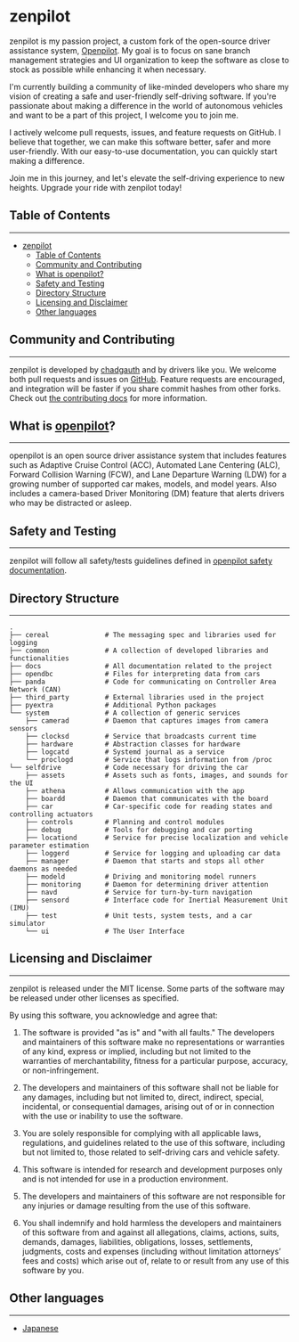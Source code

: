 # zenpilot

zenpilot is my passion project, a custom fork of the open-source driver assistance system, [Openpilot](https://github.com/commaai/openpilot). My goal is to focus on sane branch management strategies and UI organization to keep the software as close to stock as possible while enhancing it when necessary.

I'm currently building a community of like-minded developers who share my vision of creating a safe and user-friendly self-driving software. If you're passionate about making a difference in the world of autonomous vehicles and want to be a part of this project, I welcome you to join me.

I actively welcome pull requests, issues, and feature requests on GitHub. I believe that together, we can make this software better, safer and more user-friendly. With our easy-to-use documentation, you can quickly start making a difference.

Join me in this journey, and let's elevate the self-driving experience to new heights. Upgrade your ride with zenpilot today!

## Table of Contents

---

- [zenpilot](#zenpilot)
  - [Table of Contents](#table-of-contents)
  - [Community and Contributing](#community-and-contributing)
  - [What is openpilot?](#what-is-openpilot)
  - [Safety and Testing](#safety-and-testing)
  - [Directory Structure](#directory-structure)
  - [Licensing and Disclaimer](#licensing-and-disclaimer)
  - [Other languages](#other-languages)

## Community and Contributing

---

zenpilot is developed by [chadgauth](https://github.com/chadgauth) and by drivers like you. We welcome both pull requests and issues on [GitHub](http://github.com/chadgauth/zenpilot). Feature requests are encouraged, and integration will be faster if you share commit hashes from other forks. Check out [the contributing docs](docs/CONTRIBUTING.md) for more information.

## What is [openpilot](https://github.com/commaai/openpilot)?

---

openpilot is an open source driver assistance system that includes features such as Adaptive Cruise Control (ACC), Automated Lane Centering (ALC), Forward Collision Warning (FCW), and Lane Departure Warning (LDW) for a growing number of supported car makes, models, and model years. Also includes a camera-based Driver Monitoring (DM) feature that alerts drivers who may be distracted or asleep.

## Safety and Testing

---

zenpilot will follow all safety/tests guidelines defined in [openpilot safety documentation](https://github.com/commaai/openpilot/docs/SAFETY.md).

## Directory Structure

---

    .
    ├── cereal              # The messaging spec and libraries used for logging
    ├── common              # A collection of developed libraries and functionalities
    ├── docs                # All documentation related to the project
    ├── opendbc             # Files for interpreting data from cars
    ├── panda               # Code for communicating on Controller Area Network (CAN)
    ├── third_party         # External libraries used in the project
    ├── pyextra             # Additional Python packages
    └── system              # A collection of generic services
        ├── camerad         # Daemon that captures images from camera sensors
        ├── clocksd         # Service that broadcasts current time
        ├── hardware        # Abstraction classes for hardware
        ├── logcatd         # Systemd journal as a service
        └── proclogd        # Service that logs information from /proc
    └── selfdrive           # Code necessary for driving the car
        ├── assets          # Assets such as fonts, images, and sounds for the UI
        ├── athena          # Allows communication with the app
        ├── boardd          # Daemon that communicates with the board
        ├── car             # Car-specific code for reading states and controlling actuators
        ├── controls        # Planning and control modules
        ├── debug           # Tools for debugging and car porting
        ├── locationd       # Service for precise localization and vehicle parameter estimation
        ├── loggerd         # Service for logging and uploading car data
        ├── manager         # Daemon that starts and stops all other daemons as needed
        ├── modeld          # Driving and monitoring model runners
        ├── monitoring      # Daemon for determining driver attention
        ├── navd            # Service for turn-by-turn navigation
        ├── sensord         # Interface code for Inertial Measurement Unit (IMU)
        ├── test            # Unit tests, system tests, and a car simulator
        └── ui              # The User Interface

## Licensing and Disclaimer

---

zenpilot is released under the MIT license. Some parts of the software may be released under other licenses as specified.

By using this software, you acknowledge and agree that:

1. The software is provided "as is" and "with all faults." The developers and maintainers of this software make no representations or warranties of any kind, express or implied, including but not limited to the warranties of merchantability, fitness for a particular purpose, accuracy, or non-infringement.

2. The developers and maintainers of this software shall not be liable for any damages, including but not limited to, direct, indirect, special, incidental, or consequential damages, arising out of or in connection with the use or inability to use the software.

3. You are solely responsible for complying with all applicable laws, regulations, and guidelines related to the use of this software, including but not limited to, those related to self-driving cars and vehicle safety.

4. This software is intended for research and development purposes only and is not intended for use in a production environment.

5. The developers and maintainers of this software are not responsible for any injuries or damage resulting from the use of this software.

6. You shall indemnify and hold harmless the developers and maintainers of this software from and against all allegations, claims, actions, suits, demands, damages, liabilities, obligations, losses, settlements, judgments, costs and expenses (including without limitation attorneys’ fees and costs) which arise out of, relate to or result from any use of this software by you.

## Other languages

---

- [Japanese](README.ja.md)
